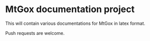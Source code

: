 # MtGox documentation project

This will contain various documentations for MtGox in latex format.

Push requests are welcome.

